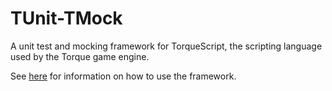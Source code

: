 # TUnit-TMock
A unit test and mocking framework for TorqueScript, the scripting language used by the Torque game engine.

See [here](http://www.garagegames.com/community/blogs/view/15105) for information on how to use the framework.
